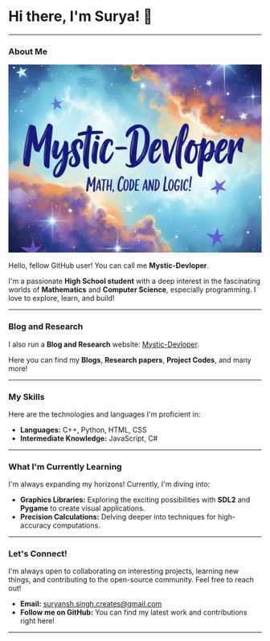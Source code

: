 # Hi there, I'm Surya! 👋

---

### About Me

![hero-image](https://raw.githubusercontent.com/mystic-devloper/mystic-devloper/refs/heads/main/mystic-devloper.jpg)

Hello, fellow GitHub user! You can call me **Mystic-Devloper**.

I'm a passionate **High School student** with a deep interest in the fascinating worlds of **Mathematics** and **Computer Science**, especially programming. I love to explore, learn, and build!

---

### Blog and Research

I also run a **Blog and Research** website: [Mystic-Devloper](https://mystic-devloper.github.io).

Here you can find my **Blogs**, **Research papers**, **Project Codes**, and many more!

---

### My Skills

Here are the technologies and languages I'm proficient in:

* **Languages:** C++, Python, HTML, CSS
* **Intermediate Knowledge:** JavaScript, C#

---

### What I'm Currently Learning

I'm always expanding my horizons! Currently, I'm diving into:

* **Graphics Libraries:** Exploring the exciting possibilities with **SDL2** and **Pygame** to create visual applications.
* **Precision Calculations:** Delving deeper into techniques for high-accuracy computations.

---

### Let's Connect!

I'm always open to collaborating on interesting projects, learning new things, and contributing to the open-source community. Feel free to reach out!

* **Email:** suryansh.singh.creates@gmail.com
* **Follow me on GitHub:** You can find my latest work and contributions right here!

---
